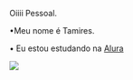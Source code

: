 Oiiii Pessoal.

•Meu nome é Tamires.

• Eu estou estudando na [Alura](https://www.alura.com.br/)

![](https://media1.tenor.com/m/nisaHYy8yAYAAAAd/besito-catlove.gif)
